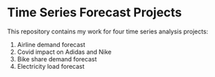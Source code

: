# Time Series Forecast Projects
This repository contains my work for four time series analysis projects:
1. Airline demand forecast
2. Covid impact on Adidas and Nike
3. Bike share demand forecast
4. Electricity load forecast
